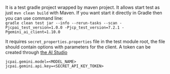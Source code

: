 It is a test gradle project wrapped by maven project. It allows start test as just `mvn clean build` with Maven. If you
want start it directly in Gradle then you can use command line:   
`gradle clean test jar --info --rerun-tasks --scan -Pjcpai_test_version=1.0.0 -Pjcp_test_version=7.2.1 -Pgemini_ai_client=1.10.0`

It requires `secret_properties.properties` file in the test module root, the file should contain options with parameters
for the client.
A token can be created through [the AI Studio](https://aistudio.google.com/app/apikey)

```properties
jcpai.gemini.model=<MODEL_NAME>
jcpai.gemini.api.key=<SECRET_API_KEY_TOKEN>
```
